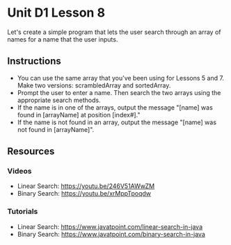 # Unit D1 Lesson 8  
Let's create a simple program that lets the user search through an array of names for a name that the user inputs.
## Instructions

* You can use the same array that you've been using for Lessons 5 and 7. Make two versions: scrambledArray and sortedArray.
* Prompt the user to enter a name. Then search the two arrays using the appropriate search methods. 
* If the name is in one of the arrays, output the message "[name] was found in [arrayName] at position [index#]." 
* If the name is not found in an array, output the message "[name] was not found in [arrayName]".

## Resources
### Videos
* Linear Search: https://youtu.be/246V51AWwZM
* Binary Search: https://youtu.be/xrMppTpoqdw
### Tutorials
* Linear Search: https://www.javatpoint.com/linear-search-in-java
* Binary Search: https://www.javatpoint.com/binary-search-in-java